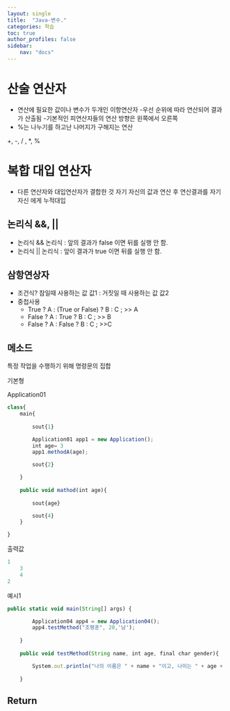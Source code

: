 ```yaml
---
layout: single
title:  "Java-변수."
categories: 학습
toc: true
author_profiles: false
sidebar:
    nav: "docs"
---
```


# **산술 연산자**

- 연산에 필요한 값이나 변수가 두개인 이항연산자 -우선 순위에 따라 연산되어 결과가 산출됨 -기본적인 피연산자들의 연산 방향은 왼쪽에서 오른쪽
- %는 나누기를 하고난 나머지가 구해지는 연산

+, -, / , *, %

# 복합 대입 연산자

- 다른 연산자와 대입연산자가 결합한 것 자기 자신의 값과 연산 후 연산결과를 자기자신 에게 누적대입

## 논리식 &&, ||

- 논리식 && 논리식 : 앞의 결과가 false 이면 뒤를 실행 안 함.
- 논리식 || 논리식 : 앞이 결과가 true 이면 뒤를 실행 안 함.

## 삼항연상자

- 조건식? 참일때 사용하는 값 값1 : 거짓일 때 사용하는 값 값2
- 중첩사용
  - True ? A : (True or False) ? B : C ; >> A
  - False ? A : True ? B : C ; >> B
  - False ? A : False ? B : C ; >>C

## 메소드

특정 작업을 수행하기 위해 명령문의 집합

기본형

Application01

```jsx
class{
	main{
		
		sout{1}

		Application01 app1 = new Application();
		int age= 3
		app1.methodA(age);

		sout{2}

	}
	
	public void mathod(int age){
		
		sout{age}

		sout{4}
	}

}
```

출력값

```jsx
1
	3
	4
2
```

예시1

```jsx
public static void main(String[] args) {

        Application04 app4 = new Application04();
        app4.testMethod("조평훈", 20,'남');
        
    }
    
    public void testMethod(String name, int age, final char gender){

        System.out.println("나의 이름은 " + name + "이고, 나이는 " + age + "성별은 " + gender + "입니다." );
        
    }
```

## Return